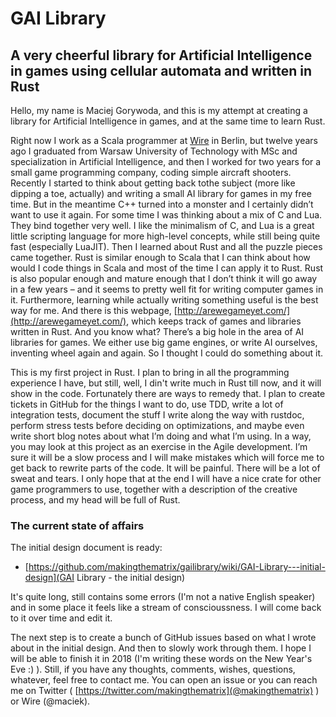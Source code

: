 # GAI Library
## A very cheerful library for Artificial Intelligence in games using cellular automata and written in Rust

Hello, my name is Maciej Gorywoda, and this is my attempt at creating a library for Artificial Intelligence in games, and at the same time to learn Rust. 

Right now I work as a Scala programmer at [Wire](https://wire.com/en/) in Berlin, but twelve years ago I graduated from Warsaw University of Technology with MSc and specialization in Artificial Intelligence, and then I worked for two years for a small game programming company, coding simple aircraft shooters. Recently I started to think about getting back tothe subject (more like dipping a toe, actually) and writing a small AI library for games in my free time. But in the meantime C++ turned into a monster and I certainly didn’t want to use it again. For some time I was thinking about a mix of C and Lua. They bind together very well. I like the minimalism of C, and Lua is a great little scripting language for more high-level concepts, while still being quite fast (especially LuaJIT). Then I learned about Rust and all the puzzle pieces came together. Rust is similar enough to Scala that I can think about how would I code things in Scala and most of the time I can apply it to Rust. Rust is also popular enough and mature enough that I don’t think it will go away in a few years – and it seems to pretty well fit for writing computer games in it. Furthermore, learning while actually writing something useful is the best way for me. And there is this webpage, [http://arewegameyet.com/](http://arewegameyet.com/), which keeps track of games and libraries written in Rust. And you know what? There’s a big hole in the area of AI libraries for games. We either use big game engines, or write AI ourselves, inventing wheel again and again. So I thought I could do something about it.

This is my first project in Rust. I plan to bring in all the programming experience I have, but still, well, I din't write much in Rust till now, and it will show in the code. Fortunately there are ways to remedy that. I plan to create tickets in GitHub for the things I want to do, use TDD, write a lot of integration tests, document the stuff I write along the way with rustdoc, perform stress tests before deciding on optimizations, and maybe even write short blog notes about what I’m doing and what I’m using. In a way, you may look at this project as an exercise in the Agile development.  I’m sure it will be a slow process and I will make mistakes which will force me to get back to rewrite parts of the code. It will be painful. There will be a lot of sweat and tears. I only hope that at the end I will have a nice crate for other game programmers to use, together with a description of the creative process, and my head will be full of Rust.  

### The current state of affairs

The initial design document is ready:
* [https://github.com/makingthematrix/gailibrary/wiki/GAI-Library---initial-design](GAI Library - the initial design)

It's quite long, still contains some errors (I'm not a native English speaker) and in some place it feels like a stream of conscioussness. I will come back to it over time and edit it.

The next step is to create a bunch of GitHub issues based on what I wrote about in the initial design. And then to slowly work through them. I hope I will be able to finish it in 2018 (I'm writing these words on the New Year's Eve :) ). Still, if you have any thoughts, comments, wishes, questions, whatever, feel free to contact me. You can open an issue or you can reach me on Twitter ( [https://twitter.com/makingthematrix](@makingthematrix) ) or Wire (@maciek).
